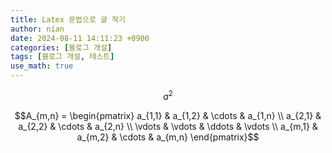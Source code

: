 ```yaml
---
title: Latex 문법으로 글 적기
author: nian
date: 2024-08-11 14:11:23 +0900
categories: [블로그 개설]
tags: [블로그 개설, 테스트]
use_math: true
---
```


$$a^2$$

$$A_{m,n} =
 \begin{pmatrix}
  a_{1,1} & a_{1,2} & \cdots & a_{1,n} \\
  a_{2,1} & a_{2,2} & \cdots & a_{2,n} \\
  \vdots  & \vdots  & \ddots & \vdots  \\
  a_{m,1} & a_{m,2} & \cdots & a_{m,n}
 \end{pmatrix}$$